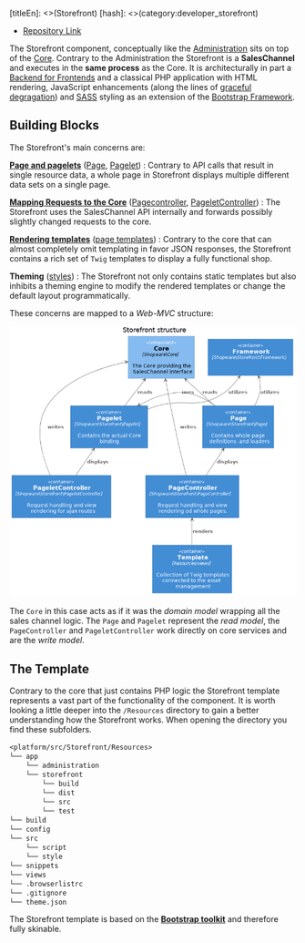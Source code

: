 [titleEn]: <>(Storefront)
[hash]: <>(category:developer_storefront)

* [Repository Link](https://github.com/shopware/platform/tree/master/src/Storefront)

The Storefront component, conceptually like the [Administration](./../../60-references-internals/20-administration/__categoryInfo.md) 
sits on top of the [Core](./../../60-references-internals/10-core/__categoryInfo.md). Contrary to the Administration the Storefront is a 
**SalesChannel** and executes in the **same process** as the Core. It is architecturally in part a 
[Backend for Frontends](https://samnewman.io/patterns/architectural/bff/) and a classical PHP application with HTML 
rendering, JavaScript enhancements (along the lines of 
[graceful degragation](https://www.w3.org/wiki/Graceful_degradation_versus_progressive_enhancement)) and 
[SASS](https://sass-lang.com/) styling as an extension of the [Bootstrap Framework](https://www.getbootstrap.com/).

## Building Blocks 

The Storefront's main concerns are:

**[Page and pagelets](./20-page-pagelet.md)** 
    ([Page](https://github.com/shopware/platform/tree/master/src/Storefront/Page), 
    [Pagelet](https://github.com/shopware/platform/tree/master/src/Storefront/Pagelet))
   : Contrary to API calls that result in single resource data, a whole page in Storefront displays multiple different 
   data sets on a single page.
   
**[Mapping Requests to the Core](./../../60-references-internals/30-storefront/200-storefront-writing-data.md)** 
([Pagecontroller](https://github.com/shopware/platform/tree/master/src/Storefront/PageController), 
[PageletController](https://github.com/shopware/platform/tree/master/src/Storefront/PageletController))
   : The Storefront uses the SalesChannel API internally and forwards possibly slightly changed requests to the core.
   
**[Rendering templates](./10-templates.md)** 
([page templates](https://github.com/shopware/platform/tree/master/src/Storefront/Resources/views/storefront/page))
   : Contrary to the core that can almost completely omit templating in favor JSON responses, 
   the Storefront contains a rich set of `Twig` templates to display a fully functional shop.

**Theming** ([styles](https://github.com/shopware/platform/tree/master/src/Storefront/Resources/app/storefront/src/scss))
   : The Storefront not only contains static templates but also inhibits a 
   theming engine to modify the rendered templates or change the default layout programmatically.
   
These concerns are mapped to a *Web-MVC* structure:

![components storefront](./img/storefront-component.png)

The `Core` in this case acts as if it was the *domain model* wrapping all the sales channel logic. 
The `Page` and `Pagelet` represent the *read model*, the `PageController` and `PageletController` work 
directly on core services and are the *write model*.

## The Template

Contrary to the core that just contains PHP logic the Storefront template represents a vast part of the 
functionality of the component. It is worth looking a little deeper into the `/Resources` directory to 
gain a better understanding how the Storefront works. When opening the directory you find these subfolders.

```
<platform/src/Storefront/Resources>
└── app
    └── administration
    └── storefront
        └── build
        └── dist
        └── src
        └── test
└── build
└── config
└── src
    └── script
    └── style
└── snippets
└── views
└── .browserlistrc
└── .gitignore
└── theme.json
```

The Storefront template is based on the [**Bootstrap toolkit**](https://www.getbootstrap.com/) 
and therefore fully skinable.
